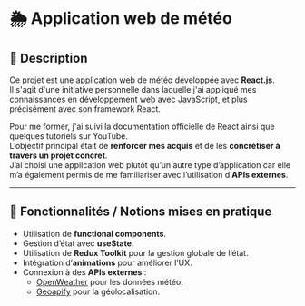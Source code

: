 # 🌦️ Application web de météo

## 📝 Description

Ce projet est une application web de météo développée avec **React.js**.  
Il s'agit d'une initiative personnelle dans laquelle j'ai appliqué mes connaissances en développement web avec JavaScript, et plus précisément avec son framework React.

Pour me former, j'ai suivi la documentation officielle de React ainsi que quelques tutoriels sur YouTube.  
L’objectif principal était de **renforcer mes acquis** et de les **concrétiser à travers un projet concret**.  
J’ai choisi une application web plutôt qu’un autre type d’application car elle m’a également permis de me familiariser avec l’utilisation d’**APIs externes**.

---

## 🚀 Fonctionnalités / Notions mises en pratique

- Utilisation de **functional components**.
- Gestion d’état avec **useState**.
- Utilisation de **Redux Toolkit** pour la gestion globale de l’état.
- Intégration d’**animations** pour améliorer l’UX.
- Connexion à des **APIs externes** :
  - [OpenWeather](https://openweathermap.org/) pour les données météo.
  - [Geoapify](https://www.geoapify.com/) pour la géolocalisation.
